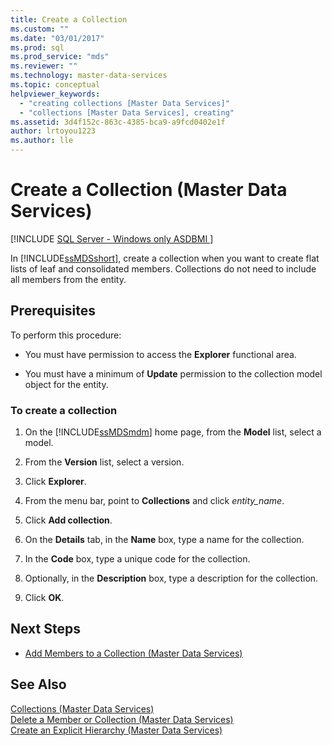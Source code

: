 ```yaml
---
title: Create a Collection
ms.custom: ""
ms.date: "03/01/2017"
ms.prod: sql
ms.prod_service: "mds"
ms.reviewer: ""
ms.technology: master-data-services
ms.topic: conceptual
helpviewer_keywords: 
  - "creating collections [Master Data Services]"
  - "collections [Master Data Services], creating"
ms.assetid: 3d4f152c-863c-4385-bca9-a9fcd0402e1f
author: lrtoyou1223
ms.author: lle
---
```

# Create a Collection (Master Data Services)

[!INCLUDE [SQL Server - Windows only ASDBMI  ](../includes/applies-to-version/sql-windows-only-asdbmi.md)]

  In [!INCLUDE[ssMDSshort](../includes/ssmdsshort-md.md)], create a collection when you want to create flat lists of leaf and consolidated members. Collections do not need to include all members from the entity.  
  
## Prerequisites  
 To perform this procedure:  
  
-   You must have permission to access the **Explorer** functional area.  
  
-   You must have a minimum of **Update** permission to the collection model object for the entity.  
  
### To create a collection  
  
1.  On the [!INCLUDE[ssMDSmdm](../includes/ssmdsmdm-md.md)] home page, from the **Model** list, select a model.  
  
2.  From the **Version** list, select a version.  
  
3.  Click **Explorer**.  
  
4.  From the menu bar, point to **Collections** and click *entity_name*.  
  
5.  Click **Add collection**.  
  
6.  On the **Details** tab, in the **Name** box, type a name for the collection.  
  
7.  In the **Code** box, type a unique code for the collection.  
  
8.  Optionally, in the **Description** box, type a description for the collection.  
  
9. Click **OK**.  
  
## Next Steps  
  
-   [Add Members to a Collection &#40;Master Data Services&#41;](../master-data-services/add-members-to-a-collection-master-data-services.md)  
  
## See Also  
 [Collections &#40;Master Data Services&#41;](../master-data-services/collections-master-data-services.md)   
 [Delete a Member or Collection &#40;Master Data Services&#41;](../master-data-services/delete-a-member-or-collection-master-data-services.md)   
 [Create an Explicit Hierarchy &#40;Master Data Services&#41;](../master-data-services/create-an-explicit-hierarchy-master-data-services.md)  
  
  
